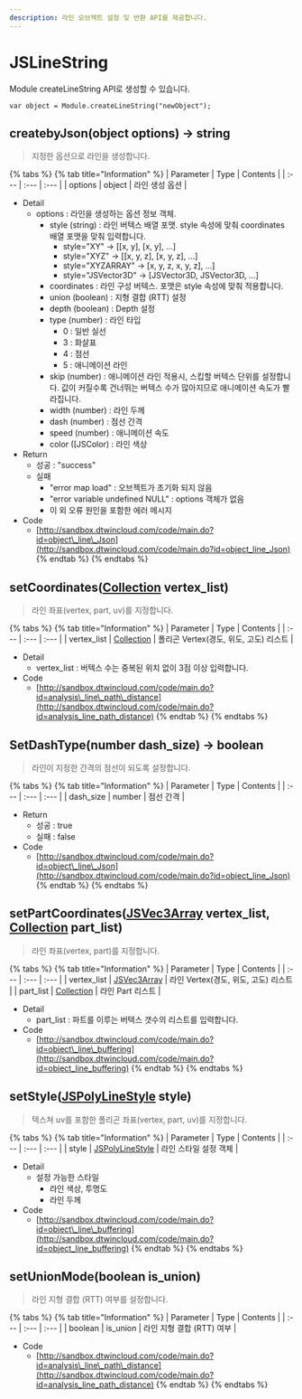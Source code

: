 ```yaml
---
description: 라인 오브젝트 설정 및 반환 API를 제공합니다.
---
```


# JSLineString

Module createLineString API로 생성할 수 있습니다.

```text
var object = Module.createLineString("newObject");
```

## createbyJson\(object options\) → string

> 지정한 옵션으로 라인을 생성합니다.

{% tabs %}
{% tab title="Information" %}
| Parameter | Type | Contents |
| :--- | :--- | :--- |
| options | object | 라인 생성 옵션 |

* Detail
  * options : 라인을 생성하는 옵션 정보 객체.
    * style \(string\) : 라인 버텍스 배열 포맷. style 속성에 맞춰 coordinates 배열 포맷을 맞춰 입력합니다.
      * style="XY" → \[\[x, y\], \[x, y\], ...\]
      * style="XYZ" → \[\[x, y, z\], \[x, y, z\], ...\]
      * style="XYZARRAY" → \[x, y, z, x, y, z\], ...\]
      * style="JSVector3D" → \[JSVector3D, JSVector3D, ...\]
    * coordinates : 라인 구성 버텍스. 포맷은 style 속성에 맞춰 적용합니다.
    * union \(boolean\) : 지형 결합 \(RTT\) 설정
    * depth \(boolean\) : Depth 설정
    * type \(number\) : 라인 타입
      * 0 : 일반 실선
      * 3 : 화살표
      * 4 : 점선
      * 5 : 애니메이션 라인
    * skip \(number\) : 애니메이션 라인 적용시, 스킵할 버텍스 단위를 설정합니다. 값이 커질수록 건너뛰는 버텍스 수가 많아지므로 애니메이션 속도가 빨라집니다.
    * width \(number\) : 라인 두께
    * dash \(number\) : 점선 간격
    * speed \(number\) : 애니메이션 속도
    * color \(\[JSColor\) : 라인 색상
* Return
  * 성공 : "success"
  * 실패
    * "error map load" : 오브젝트가 초기화 되지 않음
    * "error variable undefined NULL" : options 객체가 없음
    * 이 외 오류 원인을 포함한 에러 메시지
* Code
  * [http://sandbox.dtwincloud.com/code/main.do?id=object\_line\_Json](http://sandbox.dtwincloud.com/code/main.do?id=object_line_Json)
{% endtab %}
{% endtabs %}

## setCoordinates\([Collection](collection.md) vertex\_list\)

> 라인 좌표\(vertex, part, uv\)를 지정합니다.

{% tabs %}
{% tab title="Information" %}
| Parameter | Type | Contents |
| :--- | :--- | :--- |
| vertex\_list | [Collection](collection.md) | 폴리곤 Vertex\(경도, 위도, 고도\) 리스트 |

* Detail
  * vertex\_list : 버텍스 수는 중복된 위치 없이 3점 이상 입력합니다.
* Code
  * [http://sandbox.dtwincloud.com/code/main.do?id=analysis\_line\_path\_distance](http://sandbox.dtwincloud.com/code/main.do?id=analysis_line_path_distance)
{% endtab %}
{% endtabs %}

## SetDashType\(number dash\_size\) → boolean

> 라인이 지정한 간격의 점선이 되도록 설정합니다.

{% tabs %}
{% tab title="Information" %}
| Parameter | Type | Contents |
| :--- | :--- | :--- |
| dash\_size | number | 점선 간격 |

* Return
  * 성공 : true
  * 실패 : false
* Code
  * [http://sandbox.dtwincloud.com/code/main.do?id=object\_line\_Json](http://sandbox.dtwincloud.com/code/main.do?id=object_line_Json)
{% endtab %}
{% endtabs %}

## setPartCoordinates\([JSVec3Array](jsvec3array.md) vertex\_list, [Collection](collection.md) part\_list\)

> 라인 좌표\(vertex, part\)를 지정합니다.

{% tabs %}
{% tab title="Information" %}
| Parameter | Type | Contents |
| :--- | :--- | :--- |
| vertex\_list | [JSVec3Array](jsvec3array.md) | 라인 Vertex\(경도, 위도, 고도\) 리스트 |
| part\_list | [Collection](collection.md) | 라인 Part 리스트 |

* Detail
  * part\_list : 파트를 이루는 버텍스 갯수의 리스트를 입력합니다.
* Code
  * [http://sandbox.dtwincloud.com/code/main.do?id=object\_line\_buffering](http://sandbox.dtwincloud.com/code/main.do?id=object_line_buffering)
{% endtab %}
{% endtabs %}

## setStyle\([JSPolyLineStyle](jspolylinestyle.md) style\)

> 텍스쳐 uv를 포함한 폴리곤 좌표\(vertex, part, uv\)를 지정합니다.

{% tabs %}
{% tab title="Information" %}
| Parameter | Type | Contents |
| :--- | :--- | :--- |
| style | [JSPolyLineStyle](jspolylinestyle.md) | 라인 스타일 설정 객체 |

* Detail
  * 설정 가능한 스타일
    * 라인 색상, 투명도
    * 라인 두께
* Code
  * [http://sandbox.dtwincloud.com/code/main.do?id=object\_line\_buffering](http://sandbox.dtwincloud.com/code/main.do?id=object_line_buffering)
{% endtab %}
{% endtabs %}

## setUnionMode\(boolean is\_union\)

> 라인 지형 결합 \(RTT\) 여부를 설정합니다.

{% tabs %}
{% tab title="Information" %}
| Parameter | Type | Contents |
| :--- | :--- | :--- |
| boolean | is\_union | 라인 지형 결합 \(RTT\) 여부 |

* Code
  * [http://sandbox.dtwincloud.com/code/main.do?id=analysis\_line\_path\_distance](http://sandbox.dtwincloud.com/code/main.do?id=analysis_line_path_distance)
{% endtab %}
{% endtabs %}

